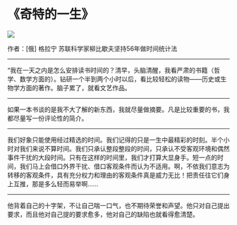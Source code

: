 # 《奇特的一生》

![](https://img1.doubanio.com/view/subject/s/public/s27133167.jpg)

作者：[俄] 格拉宁
苏联科学家柳比歇夫坚持56年做时间统计法

---

“我在一天之内是怎么安排读书时间的？清早，头脑清醒，我看严肃的书籍（哲学、数学方面的）。钻研一个半到两个小时以后，看比较轻松的读物——历史或生物学方面的著作。脑子累了，就看文艺作品。

---

如果一本书谈的是我不大了解的新东西，我就尽量做摘要。凡是比较重要的书，我都尽量写一份评论性的简介。

---

我们好象只能使用经过精选的时间。我们记得的只是一生中最精彩的时刻。半个小时对我们来说不算时间。我们只承认整段整段的时间，只承认不受客观环境和偶然事件干扰的大段时间。只有在这样的时间里，我们才打算大显身手。短一点的时间，我们马上会借口外界干扰、借口客观条件而认为不适用。啊，不依我们意志为转移的客观条件，具有充分权力和理由的客观条件真是威力无比！把责任往它们身上互推，那是多么轻而易举啊……

---

他背着自己的十字架，不让自己喘一口气，也不期待荣誉和声望。他只对自己提出要求，而且他对自己提的要求愈多，他对自己的缺陷也就看得愈清楚。

